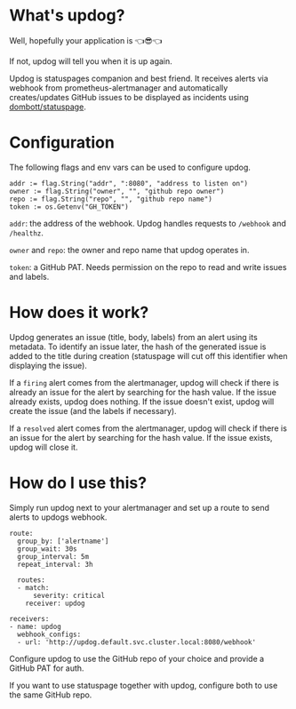 # What's updog?
Well, hopefully your application is :point_left::sunglasses::point_left:

If not, updog will tell you when it is up again.

Updog is statuspages companion and best friend. It receives alerts via webhook from prometheus-alertmanager and automatically creates/updates GitHub issues to be displayed as incidents using [dombott/statuspage](https://github.com/dombott/statuspage).

# Configuration
The following flags and env vars can be used to configure updog.
```
addr := flag.String("addr", ":8080", "address to listen on")
owner := flag.String("owner", "", "github repo owner")
repo := flag.String("repo", "", "github repo name")
token := os.Getenv("GH_TOKEN")
```

`addr`: the address of the webhook. Updog handles requests to `/webhook` and `/healthz`.

`owner` and `repo`: the owner and repo name that updog operates in.

`token`: a GitHub PAT. Needs permission on the repo to read and write issues and labels. 

# How does it work?
Updog generates an issue (title, body, labels) from an alert using its metadata.
To identify an issue later, the hash of the generated issue is added to the title during creation (statuspage will cut off this identifier when displaying the issue).

If a `firing` alert comes from the alertmanager, updog will check if there is already an issue for the alert by searching for the hash value.
If the issue already exists, updog does nothing. If the issue doesn't exist, updog will create the issue (and the labels if necessary).

If a `resolved` alert comes from the alertmanager, updog will check if there is an issue for the alert by searching for the hash value.
If the issue exists, updog will close it.

# How do I use this?
Simply run updog next to your alertmanager and set up a route to send alerts to updogs webhook.
```
route:
  group_by: ['alertname']
  group_wait: 30s
  group_interval: 5m
  repeat_interval: 3h

  routes:
  - match:
      severity: critical
    receiver: updog

receivers:
- name: updog
  webhook_configs:
  - url: 'http://updog.default.svc.cluster.local:8080/webhook'
```

Configure updog to use the GitHub repo of your choice and provide a GitHub PAT for auth.

If you want to use statuspage together with updog, configure both to use the same GitHub repo.
